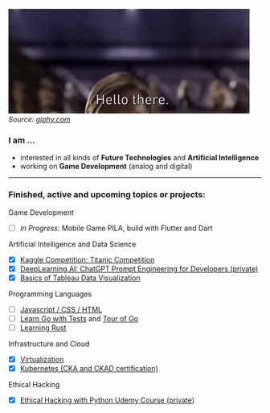 ![alt text](./giphy-hello-there.gif)\
_Source: [giphy.com](https://giphy.com/gifs/starwars-star-wars-episode-3-xTiIzJSKB4l7xTouE8)_

<!--
**FOehlschlaeger/FOehlschlaeger** is a ✨ _special_ ✨ repository because its `README.md` (this file) appears on your GitHub profile.
-->

### I am ...
- interested in all kinds of **Future Technologies** and **Artificial Intelligence**
- working on **Game Development** (analog and digital)

---
### Finished, active and upcoming topics or projects:
Game Development
- [ ] *in Progress:* Mobile Game PILA, build with Flutter and Dart

Artificial Intelligence and Data Science
- [x] [Kaggle Competition: Titanic Competition](https://github.com/FOehlschlaeger/Kaggle_Titanic)
- [x] [DeepLearning.AI: ChatGPT Prompt Engineering for Developers (private)](https://github.com/FOehlschlaeger/deeplearning.ai-courses/tree/main/ChatGPT-Prompt-Engineering-for-Developers)
- [x] [Basics of Tableau Data Visualization](https://github.com/FOehlschlaeger/udemy-tableau-fundamentals-of-data-visualization)

Programming Languages
- [ ] [Javascript / CSS / HTML](https://github.com/FOehlschlaeger/Learning-Javascript-CSS-HTML)
- [ ] [Learn Go with Tests](https://github.com/FOehlschlaeger/Learn-Go-with-Tests) and [Tour of Go](https://go.dev/tour/welcome/1)
- [ ] [Learning Rust](https://doc.rust-lang.org/book/)

Infrastructure and Cloud
- [x] [Virtualization](https://github.com/FOehlschlaeger/Virtualization)
- [x] [Kubernetes (CKA and CKAD certification)](https://github.com/FOehlschlaeger/Learning-Kubernetes)

Ethical Hacking
- [x] [Ethical Hacking with Python Udemy Course (private)](https://github.com/FOehlschlaeger/udemy-ethical-hacking-python)
